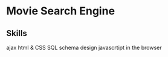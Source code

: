 # Movie Search Engine


## Skills

  ajax
  html & CSS
  SQL
  schema design
  javascrtipt in the browser
